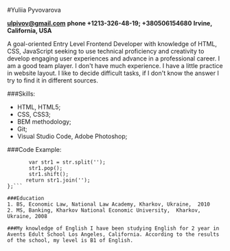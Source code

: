 #Yuliia Pyvovarova

**ulpivov@gmail.com**
**phone +1213-326-48-19; +380506154680**
**Irvine, California, USA**

A goal-oriented Entry Level Frontend Developer with knowledge of HTML, CSS, JavaScript seeking to use technical proficiency and creativity to develop engaging user experiences and advance in a professional career.
I am a good team player. I don't have much experience. I have a little practice in website layout. I like to decide difficult tasks, if I don't know the answer I try to find it in different sources.

###Skills:
* HTML, HTML5;
* CSS, CSS3;
* BEM methodology;
* Git;
* Visual Studio Code, Adobe Photoshop;

###Code Example:

```function removeChar(str){
       var str1 = str.split('');
       str1.pop();
       str1.shift();
      return str1.join('');
};```

###Education
1. BS, Economic Law, National Law Academy, Kharkov, Ukraine,  2010
2. MS, Banking, Kharkov National Economic University,  Kharkov, Ukraine, 2008

###My knowledge of English I have been studying English for 2 year in Avents Edult School Los Angeles, California. According to the results of the school, my level is B1 of English. 